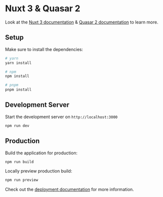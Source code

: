 # Nuxt 3 & Quasar 2

Look at the [Nuxt 3 documentation](https://nuxt.com/docs/getting-started/introduction) & [Quasar 2 documentation](https://quasar.dev/) to learn more.

## Setup

Make sure to install the dependencies:

```bash
# yarn
yarn install

# npm
npm install

# pnpm
pnpm install
```

## Development Server

Start the development server on `http://localhost:3000`

```bash
npm run dev
```

## Production

Build the application for production:

```bash
npm run build
```

Locally preview production build:

```bash
npm run preview
```

Check out the [deployment documentation](https://nuxt.com/docs/getting-started/deployment) for more information.
